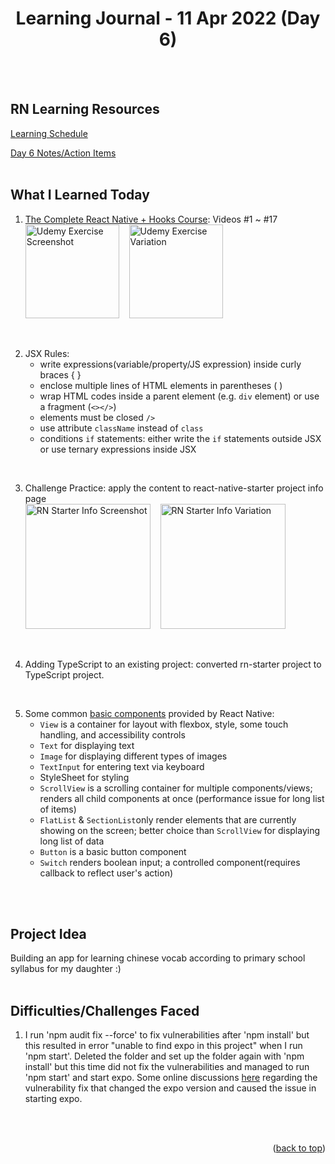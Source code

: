 <div id="top"></div>
<h1 align="center">Learning Journal - 11 Apr 2022 (Day 6)</h1>
<br />
<br />

## RN Learning Resources
[Learning Schedule](https://docs.google.com/document/d/1X1WgRPKxWwenKXswD5xHcuEZ4NFRj8EWmkCC8MLsBwg/edit)

[Day 6 Notes/Action Items](https://docs.google.com/document/d/1fa032pQuv8I8gXU7pqMd20sJfbnJZnPqVqdSlo9_v8s/edit#)
<br />
<br />

## What I Learned Today
1. [The Complete React Native + Hooks Course](https://nlbsg.udemy.com/course/the-complete-react-native-and-redux-course/learn/lecture/15706480#overview): Videos #1 ~ #17<br />
    <img width="150" alt="Udemy Exercise Screenshot" src="https://user-images.githubusercontent.com/97433108/162708020-566d4e42-f6eb-49df-8210-70bdc168b427.png">&nbsp;&nbsp;&nbsp;&nbsp;<img width="150" alt="Udemy Exercise Variation" src="https://user-images.githubusercontent.com/97433108/162738993-71b699b5-39cd-4e43-8d23-e5d7c688795c.jpeg">
<br />

2. JSX Rules:
    - write expressions(variable/property/JS expression) inside curly braces { }
    - enclose multiple lines of HTML elements in parentheses ( )
    - wrap HTML codes inside a parent element (e.g. `div` element) or use a fragment (`<></>`)
    - elements must be closed `/>`
    - use attribute `className` instead of `class`
    - conditions `if` statements: either write the `if` statements outside JSX or use ternary expressions inside JSX
<br />

3. Challenge Practice: apply the content to react-native-starter project info page<br />
    <img width="200" alt="RN Starter Info Screenshot" src="https://user-images.githubusercontent.com/97433108/162708523-5acb1887-187e-418d-9c2a-1fa41e9fcf78.png">&nbsp;&nbsp;&nbsp;&nbsp;<img width="200" alt="RN Starter Info Variation" src="https://user-images.githubusercontent.com/97433108/162737470-4c653c78-6338-490f-bc5d-eb9557aa6fda.png">
<br />

4. Adding TypeScript to an existing project: converted rn-starter project to TypeScript project.
<br />

5. Some common [basic components](https://reactnative.dev/docs/0.67/components-and-apis) provided by React Native:
    - `View` is a container for layout with flexbox, style, some touch handling, and accessibility controls
    - `Text` for displaying text
    - `Image` for displaying different types of images
    - `TextInput` for entering text via keyboard
    - StyleSheet for styling
    - `ScrollView` is a scrolling container for multiple components/views; renders all child components at once (performance issue for long list of items)
    - `FlatList` & `SectionList`only render elements that are currently showing on the screen; better choice than `ScrollView` for displaying long list of data
    - `Button` is a basic button component
    - `Switch` renders boolean input; a controlled component(requires callback to reflect user's action)
<br />
<br />

## Project Idea
Building an app for learning chinese vocab according to primary school syllabus for my daughter :)
<br />
<br />

## Difficulties/Challenges Faced
1. I run 'npm audit fix --force' to fix vulnerabilities after 'npm install' but this resulted in error "unable to find expo in this project" when I run 'npm start'. Deleted the folder and set up the folder again with 'npm install' but this time did not fix the vulnerabilities and managed to run 'npm start' and start expo.
Some online discussions [here](https://stackoverflow.com/questions/67618967/unable-to-find-expo-in-this-project-have-you-run-yarn-npm-install-yet) regarding the vulnerability fix that changed the expo version and caused the issue in starting expo.
<br />
<br />

<p align="right">(<a href="#top">back to top</a>)</p>
